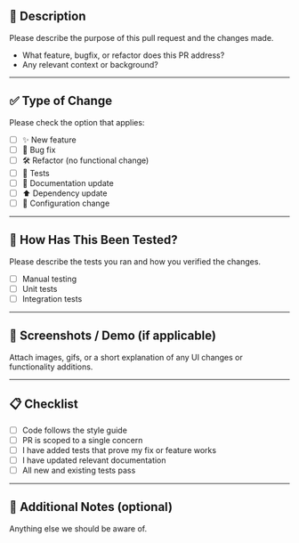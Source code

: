 ## 📝 Description

Please describe the purpose of this pull request and the changes made.

- What feature, bugfix, or refactor does this PR address?
- Any relevant context or background?

---

## ✅ Type of Change

Please check the option that applies:

- [ ] ✨ New feature
- [ ] 🐛 Bug fix
- [ ] 🛠 Refactor (no functional change)
- [ ] 🧪 Tests
- [ ] 📄 Documentation update
- [ ] ⬆️ Dependency update
- [ ] 🔧 Configuration change

---

## 🧪 How Has This Been Tested?

Please describe the tests you ran and how you verified the changes.

- [ ] Manual testing
- [ ] Unit tests
- [ ] Integration tests

---

## 📸 Screenshots / Demo (if applicable)

Attach images, gifs, or a short explanation of any UI changes or functionality additions.

---

## 📋 Checklist

- [ ] Code follows the style guide
- [ ] PR is scoped to a single concern
- [ ] I have added tests that prove my fix or feature works
- [ ] I have updated relevant documentation
- [ ] All new and existing tests pass

---

## 🧠 Additional Notes (optional)

Anything else we should be aware of.